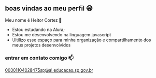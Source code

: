 ## boas vindas ao meu perfil 😅

Meu nome é Heitor Cortez 🤙

- Estou estudando na Alura;
- Estou me desenvolvendo na linguagem javascript
- Ultilizo esse espaço para minha organização e compartilhamento dos meus projetos desenvolvidos

### entrar em contato comigo 📫

00001104028475sp@al.educacao.sp.gov.br
